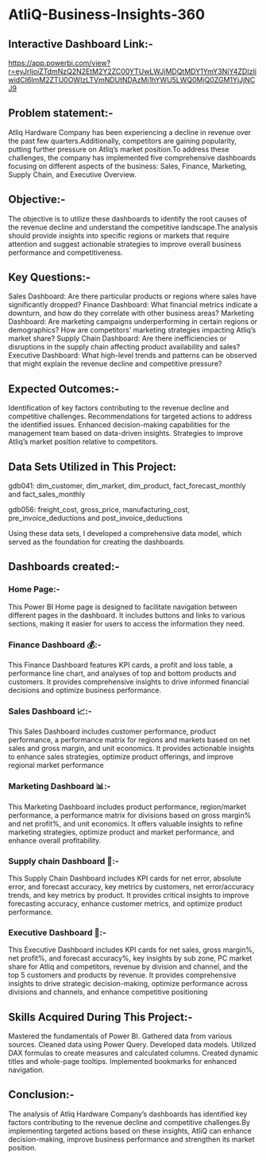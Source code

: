 # AtliQ-Business-Insights-360

## Interactive Dashboard Link:-
https://app.powerbi.com/view?r=eyJrIjoiZTdmNzQ2N2EtM2Y2ZC00YTUwLWJjMDQtMDY1YmY3NjY4ZDIzIiwidCI6ImM2ZTU0OWIzLTVmNDUtNDAzMi1hYWU5LWQ0MjQ0ZGM1YjJjNCJ9

## Problem statement:-
Atliq Hardware Company has been experiencing a decline in revenue over the past few quarters.Additionally, competitors are gaining popularity, putting further pressure on Atliq’s market position.To address these challenges, the company has implemented five comprehensive dashboards focusing on different aspects of the business: Sales, Finance, Marketing, Supply Chain, and Executive Overview.

## Objective:-
The objective is to utilize these dashboards to identify the root causes of the revenue decline and understand the competitive landscape.The analysis should provide insights into specific regions or markets that require attention and suggest actionable strategies to improve overall business performance and competitiveness.

## Key Questions:-
Sales Dashboard: Are there particular products or regions where sales have significantly dropped? 
Finance Dashboard: What financial metrics indicate a downturn, and how do they correlate with other business areas?
Marketing Dashboard: Are marketing campaigns underperforming in certain regions or demographics? How are competitors’ marketing strategies impacting Atliq’s market share?
Supply Chain Dashboard: Are there inefficiencies or disruptions in the supply chain affecting product availability and sales?
Executive Dashboard: What high-level trends and patterns can be observed that might explain the revenue decline and competitive pressure?

## Expected Outcomes:-
Identification of key factors contributing to the revenue decline and competitive challenges.
Recommendations for targeted actions to address the identified issues.
Enhanced decision-making capabilities for the management team based on data-driven insights.
Strategies to improve Atliq’s market position relative to competitors.

## Data Sets Utilized in This Project:
gdb041:
dim_customer, 
dim_market, 
dim_product, 
fact_forecast_monthly and 
fact_sales_monthly

gdb056:
freight_cost, 
gross_price, 
manufacturing_cost, 
pre_invoice_deductions and 
post_invoice_deductions

Using these data sets, I developed a comprehensive data model, which served as the foundation for creating the dashboards.
## Dashboards created:- 
### Home Page:-
This Power BI Home page is designed to facilitate navigation between different pages in the dashboard. 
It includes buttons and links to various sections, making it easier for users to access the information they need.

### Finance Dashboard 💰:- 
This Finance Dashboard features KPI cards, a profit and loss table, a performance line chart, and analyses of top and bottom products and customers. 
It provides comprehensive insights to drive informed financial decisions and optimize business performance.

### Sales Dashboard 📈:-
This Sales Dashboard includes customer performance, product performance, a performance matrix for regions and markets based on net sales and gross margin, and unit economics. 
It provides actionable insights to enhance sales strategies, optimize product offerings, and improve regional market performance

### Marketing Dashboard 📊:-
This Marketing Dashboard includes product performance, region/market performance, a performance matrix for divisions based on gross margin% and net profit%, and unit economics. 
It offers valuable insights to refine marketing strategies, optimize product and market performance, and enhance overall profitability.

### Supply chain Dashboard 🚚:-
This Supply Chain Dashboard includes KPI cards for net error, absolute error, and forecast accuracy, key metrics by customers, net error/accuracy trends, and key metrics by product. 
It provides critical insights to improve forecasting accuracy, enhance customer metrics, and optimize product performance.

### Executive Dashboard 🏢:-
This Executive Dashboard includes KPI cards for net sales, gross margin%, net profit%, and forecast accuracy%, key insights by sub zone, PC market share for Atliq and competitors, revenue by division and channel, and the top 5 customers and products by revenue. 
It provides comprehensive insights to drive strategic decision-making, optimize performance across divisions and channels, and enhance competitive positioning

## Skills Acquired During This Project:-
Mastered the fundamentals of Power BI.
Gathered data from various sources.
Cleaned data using Power Query.
Developed data models.
Utilized DAX formulas to create measures and calculated columns.
Created dynamic titles and whole-page tooltips.
Implemented bookmarks for enhanced navigation.

## Conclusion:-
The analysis of Atliq Hardware Company’s dashboards has identified key factors contributing to the revenue decline and competitive challenges.By implementing targeted actions based on these insights, AtliQ can enhance decision-making, improve business performance and strengthen its market position.
